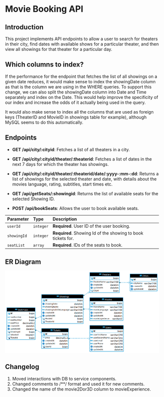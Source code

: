 
# Movie Booking API

## Introduction
This project implements API endpoints to allow a user to search for theaters in their city, find dates with available shows for a particular theater, and then view all showings for that theater for a particular day.

## Which columns to index?

If the performance for the endpoint that fetches the list of all showings on a given date reduces, it would make sense to index the showingDate column as that is the column we are using in the WHERE queries. To support this change, we can also split the showingDate column into Date and Time separately and index on the Date. This would help improve the specificity of our index and increase the odds of it actually being used in the query. 

It would also make sense to index all the columns that are used as foreign keys (TheaterID and MovieID in showings table for example), although MySQL seems to do this automatically. 

## Endpoints
-   **GET /api/city/:cityid**: Fetches a list of all theaters in a city.
    
-   **GET /api/city/:cityid/theater/:theaterid**: Fetches a list of dates in the next 7 days for which the theater has showings.
    
-   **GET /api/city/:cityid/theater/:theaterid/date/:yyyy-:mm-:dd**: Returns a list of showings for the selected theater and date, with details about the movies language, rating, subtitles, start times etc.

-   **GET /api/getSeats/:showingid**: Returns the list of available seats for the selected Showing ID.

-   **POST /api/bookSeats**: Allows the user to book available seats.

| Parameter | Type     | Description                       |
| :-------- | :------- | :-------------------------------- |
| `userId`      | `integer` | **Required**. User ID of the user booking. |
| `showingId`      | `integer` | **Required**. Showing Id of the showing to book tickets for. |
| `seatList`      | `array` | **Required**. IDs of the seats to book.|

## ER Diagram
![ERDiagram](ERDiagram.png)

## Changelog
1. Moved interactions with DB to service components.
2. Changed comments to /**/ format and used it for new comments.
3. Changed the name of the movie2Dor3D column to movieExperience.